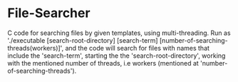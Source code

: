 # File-Searcher
C code for searching files by given templates, using multi-threading.
Run as './executable [search-root-directory] [search-term] [number-of-searching-threads(workers)]', 
and the code will search for files with names that include the 'search-term', starting the the 'search-root-directory', working with the mentioned number of 
threads, i.e workers (mentioned at 'number-of-searching-threads').
